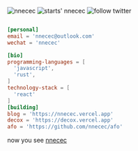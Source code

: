 <p align="left">
  <img src="https://komarev.com/ghpvc/?username=nnecec" alt="nnecec" />
  <img src="https://img.shields.io/github/stars/nnecec?style=social" alt="starts' nnecec" />
  <img src="https://img.shields.io/twitter/follow/nnecec_cn?label=Follow%20%40nnecec&style=social" alt="follow twitter">
</p>

```toml

[personal]
email = 'nnecec@outlook.com'
wechat = 'nnecec'

[bio]
programming-languages = [
  'javascript',
  'rust',
]
technology-stack = [
  'react'
]
[building]
blog = 'https://nnecec.vercel.app'
decox = 'https://decox.vercel.app'
afo = 'https://github.com/nnecec/afo'
```



now you see [nnecec](https://github.com/nnecec)
